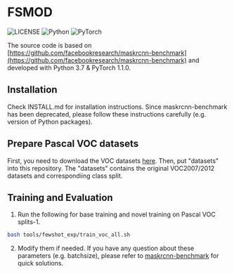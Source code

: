 # FSMOD

![LICENSE](https://img.shields.io/badge/license-MIT-green)
![Python](https://img.shields.io/badge/python-3.7-blue.svg)
![PyTorch](https://img.shields.io/badge/pytorch-1.1.0-%237732a8)

The source code is based on  [https://github.com/facebookresearch/maskrcnn-benchmark](https://github.com/facebookresearch/maskrcnn-benchmark) and developed with Python 3.7 & PyTorch 1.1.0.

## Installation
Check INSTALL.md for installation instructions. Since maskrcnn-benchmark has been deprecated, please follow these instructions carefully (e.g. version of Python packages).

## Prepare Pascal VOC datasets
First, you need to download the VOC datasets [here](https://drive.google.com/file/d/14muqZUdbpnYQ_30ZpAP9KqrVVHSkJOhU/view?usp=sharing).
Then, put "datasets" into this repository. The "datasets" contains the original VOC2007/2012 datasets and correspondiing class split. 

## Training and Evaluation
1. Run the following for base training and novel training on Pascal VOC splits-1.

```bash
bash tools/fewshot_exp/train_voc_all.sh 
```

2. Modify them if needed. If you have any question about these parameters (e.g. batchsize), please refer to [maskrcnn-benchmark](https://github.com/facebookresearch/maskrcnn-benchmark) for quick solutions.
